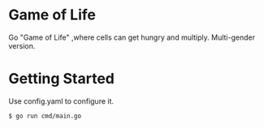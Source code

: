 # Game of Life
Go "Game of Life" ,where cells can get hungry and multiply.
Multi-gender version.

# Getting Started
Use config.yaml to configure it.
``` shell
$ go run cmd/main.go
```

